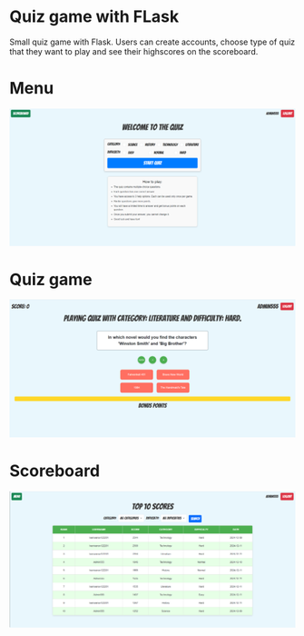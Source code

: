 # Quiz game with FLask
Small quiz game with Flask. Users can create accounts, choose type of quiz that they want to play and see their highscores on the scoreboard.


# Menu
![image_1](static/quiz1.PNG)

# Quiz game
![image_2](static/quiz2.PNG)

# Scoreboard
![image_3](static/quiz3.PNG)

